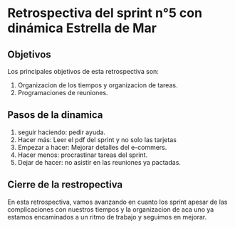 # Retrospectiva del sprint n°5 con dinámica Estrella de Mar

## Objetivos
Los principales objetivos de esta retrospectiva son:

1. Organizacion de los tiempos y organizacion de tareas.
2. Programaciones de reuniones.


## Pasos de la dinamica

1. seguir haciendo: pedir ayuda.
2. Hacer más: Leer el pdf del sprint y no solo las tarjetas
3. Empezar a hacer: Mejorar detalles del e-commers.
4. Hacer menos: procrastinar tareas del sprint.
5. Dejar de hacer: no asistir en las reuniones ya pactadas.

## Cierre de la restropectiva

En esta retrospectiva, vamos avanzando en cuanto los sprint apesar de las complicaciones con nuestros tiempos y la organizacion de aca uno ya estamos encaminados a un ritmo de trabajo y seguimos en mejorar.